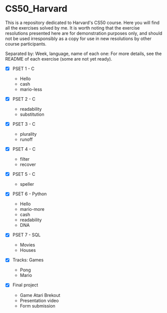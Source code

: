 # CS50_Harvard
This is a repository dedicated to Harvard's CS50 course. Here you will find all the exercises solved by me. It is worth noting that the exercise resolutions presented here are for demonstration purposes only, and should not be used irresponsibly as a copy for use in new resolutions by other course participants.

Separated by: Week, language, name of each one: For more details, see the README of each exercise (some are not yet ready).

- [x] PSET 1 - C
    * Hello
    * cash
    * mario-less

- [x] PSET 2 - C
    * readability
    * substitution

- [x] PSET 3 - C
    * plurality
    * runoff

- [x] PSET 4 - C
    * filter
    * recover

- [x] PSET 5 - C
    * speller

- [x] PSET 6 - Python
    * Hello
    * mario-more
    * cash
    * readability
    * DNA

- [x] PSET 7 - SQL
    * Movies
    * Houses

- [x] Tracks: Games
    * Pong
    * Mario

- [x] Final project
    * Game Atari Brekout
    * Presentation video
    * Form submission

<br/>

